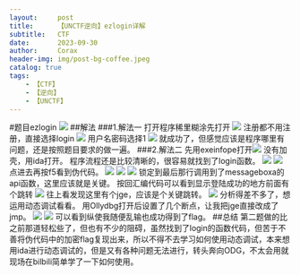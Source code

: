```yaml
---
layout:     post
title:      【UNCTF逆向】ezlogin详解
subtitle:   CTF
date:       2023-09-30
author:     Corax
header-img: img/post-bg-coffee.jpeg
catalog: true
tags:
    - 【CTF】
    - 【逆向】
    - 【UNCTF】
---
```


#题目ezlogin
![](https://typora-1321221957.cos.ap-shanghai.myqcloud.com/image1/202311020121814.png)
##解法
###1.解法一
打开程序稀里糊涂先打开
![](https://typora-1321221957.cos.ap-shanghai.myqcloud.com/image1/202311020121815.png)
注册都不用注册，直接选择login
![](https://typora-1321221957.cos.ap-shanghai.myqcloud.com/image1/202311020121816.png)
用户名密码选择1
![](https://typora-1321221957.cos.ap-shanghai.myqcloud.com/image1/202311020121817.png)
就成功了，但感觉应该是程序哪里有问题，还是按照题目要求的做一遍。
###2.解法二
先用exeinfope打开![](https://typora-1321221957.cos.ap-shanghai.myqcloud.com/image1/202311020121818.png)
没有加壳，用ida打开。
程序流程还是比较清晰的，很容易就找到了login函数。
![](https://typora-1321221957.cos.ap-shanghai.myqcloud.com/image1/202311020121819.png)
![](https://typora-1321221957.cos.ap-shanghai.myqcloud.com/image1/202311020121820.png)
点进去再按f5看到伪代码。
![](https://typora-1321221957.cos.ap-shanghai.myqcloud.com/image1/202311020121821.png)
![](https://typora-1321221957.cos.ap-shanghai.myqcloud.com/image1/202311020121822.png)
![](https://typora-1321221957.cos.ap-shanghai.myqcloud.com/image1/202311020121824.png)
锁定到最后那行调用到了messageboxa的api函数，这里应该就是关键。
按回汇编代码可以看到显示登陆成功的地方前面有个跳转
![](https://typora-1321221957.cos.ap-shanghai.myqcloud.com/image1/202311020121825.png)
往上看发现这里有个jge，应该是个关键跳转。
![](https://typora-1321221957.cos.ap-shanghai.myqcloud.com/image1/202311020121826.png)
分析得差不多了，想运用动态调试看看。
用Ollydbg打开后设置了几个断点，让我把jge直接改成了jmp。
![](https://typora-1321221957.cos.ap-shanghai.myqcloud.com/image1/202311020121827.png)
![](https://typora-1321221957.cos.ap-shanghai.myqcloud.com/image1/202311020121828.png)
可以看到纵使我随便乱输也成功得到了flag。
##总结
第二题做的比之前那道轻松些了，但也有不少的阻碍，虽然找到了login的函数代码，但苦于不善将伪代码中的加密flag复现出来，所以不得不去学习如何使用动态调试，本来想用ida进行动态调试的，但是又有各种问题无法进行，转头奔向ODG，不太会用就现场在bilbili简单学了一下如何使用。
